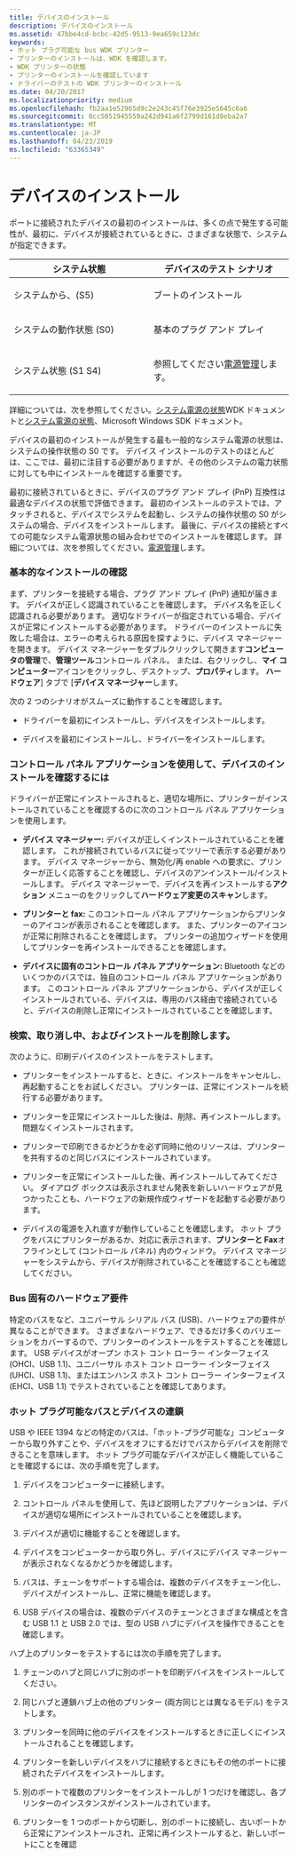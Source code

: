 ```yaml
---
title: デバイスのインストール
description: デバイスのインストール
ms.assetid: 47bbe4cd-bcbc-42d5-9513-9ea659c123dc
keywords:
- ホット プラグ可能な bus WDK プリンター
- プリンターのインストールは、WDK を確認します。
- WDK プリンターの状態
- プリンターのインストールを確認しています
- ドライバーのテストの WDK プリンターのインストール
ms.date: 04/20/2017
ms.localizationpriority: medium
ms.openlocfilehash: fb2aa1e52965d9c2e243c45f76e3925e5645c6a6
ms.sourcegitcommit: 0cc5051945559a242d941a6f2799d161d8eba2a7
ms.translationtype: MT
ms.contentlocale: ja-JP
ms.lasthandoff: 04/23/2019
ms.locfileid: "63365349"
---
```

# <a name="device-installation"></a>デバイスのインストール


ポートに接続されたデバイスの最初のインストールは、多くの点で発生する可能性が、最初に、デバイスが接続されているときに、さまざまな状態で、システムが指定できます。

<table>
<colgroup>
<col width="50%" />
<col width="50%" />
</colgroup>
<thead>
<tr class="header">
<th>システム状態</th>
<th>デバイスのテスト シナリオ</th>
</tr>
</thead>
<tbody>
<tr class="odd">
<td><p>システムから、(S5)</p></td>
<td><p>ブートのインストール</p></td>
</tr>
<tr class="even">
<td><p>システムの動作状態 (S0)</p></td>
<td><p>基本のプラグ アンド プレイ</p></td>
</tr>
<tr class="odd">
<td><p>システム状態 (S1 S4)</p></td>
<td><p>参照してください<a href="power-management.md" data-raw-source="[Power Management](power-management.md)">電源管理</a>します。</p></td>
</tr>
</tbody>
</table>

 

詳細については、次を参照してください。[システム電源の状態](https://msdn.microsoft.com/library/windows/hardware/ff564571)WDK ドキュメントと[システム電源の状態](https://go.microsoft.com/fwlink/p/?linkid=51899)、Microsoft Windows SDK ドキュメント。

デバイスの最初のインストールが発生する最も一般的なシステム電源の状態は、システムの操作状態の S0 です。 デバイス インストールのテストのほとんどは、ここでは、最初に注目する必要がありますが、その他のシステムの電力状態に対しても中にインストールを確認する重要です。

最初に接続されているときに、デバイスのプラグ アンド プレイ (PnP) 互換性は最適なデバイスの状態で評価できます。 最初のインストールのテストでは、アタッチされると、デバイスでシステムを起動し、システムの操作状態の S0 がシステムの場合、デバイスをインストールします。 最後に、デバイスの接続とすべての可能なシステム電源状態の組み合わせでのインストールを確認します。 詳細については、次を参照してください。[電源管理](power-management.md)します。

### <a name="verifying-basic-installation"></a>基本的なインストールの確認

まず、プリンターを接続する場合、プラグ アンド プレイ (PnP) 通知が届きます。 デバイスが正しく認識されていることを確認します。 デバイス名を正しく認識される必要があります。 適切なドライバーが指定されている場合、デバイスが正常にインストールする必要があります。 ドライバーのインストールに失敗した場合は、エラーの考えられる原因を探すように、デバイス マネージャーを開きます。 デバイス マネージャーをダブルクリックして開きます**コンピュータの管理**で、**管理ツール**コントロール パネル。 または、右クリックし、**マイ コンピューター**アイコンをクリックし、デスクトップ、**プロパティ**します。 **ハードウェア**] タブで [**デバイス マネージャー**します。

次の 2 つのシナリオがスムーズに動作することを確認します。

-   ドライバーを最初にインストールし、デバイスをインストールします。

-   デバイスを最初にインストールし、ドライバーをインストールします。

### <a name="using-control-panel-applications-to-confirm-device-installation"></a>コントロール パネル アプリケーションを使用して、デバイスのインストールを確認するには

ドライバーが正常にインストールされると、適切な場所に、プリンターがインストールされていることを確認するのに次のコントロール パネル アプリケーションを使用します。

-   **デバイス マネージャー:** デバイスが正しくインストールされていることを確認します。 これが接続されているバスに従ってツリーで表示する必要があります。 デバイス マネージャーから、無効化/再 enable への要求に、プリンターが正しく応答することを確認し、デバイスのアンインストール/インストールします。 デバイス マネージャーで、デバイスを再インストールする**アクション** メニューのをクリックして**ハードウェア変更のスキャン**します。

-   **プリンターと fax:** このコントロール パネル アプリケーションからプリンターのアイコンが表示されることを確認します。 また、プリンターのアイコンが正常に削除されることを確認します。 プリンターの追加ウィザードを使用してプリンターを再インストールできることを確認します。

-   **デバイスに固有のコントロール パネル アプリケーション:** Bluetooth などのいくつかのバスでは、独自のコントロール パネル アプリケーションがあります。 このコントロール パネル アプリケーションから、デバイスが正しくインストールされている、デバイスは、専用のバス経由で接続されていると、デバイスの削除し正常にインストールされていることを確認します。

### <a name="finding-canceling-and-deleting-installations"></a>検索、取り消し中、およびインストールを削除します。

次のように、印刷デバイスのインストールをテストします。

-   プリンターをインストールすると、ときに、インストールをキャンセルし、再起動することをお試しください。 プリンターは、正常にインストールを続行する必要があります。

-   プリンターを正常にインストールした後は、削除、再インストールします。 問題なくインストールされます。

-   プリンターで印刷できるかどうかを必ず同時に他のリソースは、プリンターを共有するのと同じバスにインストールされています。

-   プリンターを正常にインストールした後、再インストールしてみてください。 ダイアログ ボックスは表示されません発表を新しいハードウェアが見つかったことも、ハードウェアの新規作成ウィザードを起動する必要があります。

-   デバイスの電源を入れ直すが動作していることを確認します。 ホット プラグをバスにプリンターがあるか、対応に表示されます、**プリンターと Fax**オフラインとして (コントロール パネル) 内のウィンドウ。 デバイス マネージャーをシステムから、デバイスが削除されていることを確認することも確認してください。

### <a name="bus-specific-hardware-requirements"></a>Bus 固有のハードウェア要件

特定のバスをなど、ユニバーサル シリアル バス (USB)、ハードウェアの要件が異なることができます。 さまざまなハードウェア、できるだけ多くのバリエーションをカバーするので、プリンターのインストールをテストすることを確認します。 USB デバイスがオープン ホスト コント ローラー インターフェイス (OHCI、USB 1.1)、ユニバーサル ホスト コント ローラー インターフェイス (UHCI、USB 1.1)、またはエンハンス ホスト コント ローラー インターフェイス (EHCI、USB 1.1) でテストされていることを確認してあります。

### <a name="hot-pluggable-buses-and-device-chaining"></a>ホット プラグ可能なバスとデバイスの連鎖

USB や IEEE 1394 などの特定のバスは、「ホット-プラグ可能な」コンピューターから取り外すことや、デバイスをオフにするだけでバスからデバイスを削除できることを意味します。 ホット プラグ可能なデバイスが正しく機能していることを確認するには、次の手順を完了します。

1.  デバイスをコンピューターに接続します。

2.  コントロール パネルを使用して、先ほど説明したアプリケーションは、デバイスが適切な場所にインストールされていることを確認します。

3.  デバイスが適切に機能することを確認します。

4.  デバイスをコンピューターから取り外し、デバイスにデバイス マネージャーが表示されなくなるかどうかを確認します。

5.  バスは、チェーンをサポートする場合は、複数のデバイスをチェーン化し、デバイスがインストールし、正常に機能を確認します。

6.  USB デバイスの場合は、複数のデバイスのチェーンとさまざまな構成とを含む USB 1.1 と USB 2.0 では、型の USB ハブにデバイスを操作できることを確認します。

ハブ上のプリンターをテストするには次の手順を完了します。

1.  チェーンのハブと同じハブに別のポートを印刷デバイスをインストールしてください。

2.  同じハブと連鎖ハブ上の他のプリンター (両方同じとは異なるモデル) をテストします。

3.  プリンターを同時に他のデバイスをインストールするときに正しくにインストールされることを確認します。

4.  プリンターを新しいデバイスをハブに接続するときにもその他のポートに接続されたデバイスをインストールします。

5.  別のポートで複数のプリンターをインストールしが 1 つだけを確認し、各プリンターのインスタンスがインストールされています。

6.  プリンターを 1 つのポートから切断し、別のポートに接続し、古いポートから正常にアンインストールされ、正常に再インストールすると、新しいポートにことを確認

 

 




